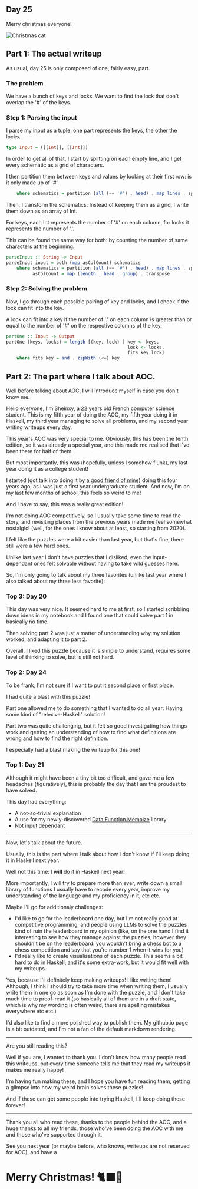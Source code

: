 ## Day 25

Merry christmas everyone!

![Christmas cat](https://external-content.duckduckgo.com/iu/?u=https%3A%2F%2Fgetwallpapers.com%2Fwallpaper%2Ffull%2Fd%2F9%2F6%2F367413.jpg&f=1&nofb=1&ipt=b6b054284145ec0c1e20ddd3786657b797d289e5c7416534bae3cd3df3394547&ipo=images)

## Part 1: The actual writeup

As usual, day 25 is only composed of one, fairly easy, part.

### The problem

We have a bunch of keys and locks. We want to find the lock that don't overlap the
'#' of the keys.

### Step 1: Parsing the input

I parse my input as a tuple: one part represents the keys, the other the locks.

```hs
type Input = ([[Int]], [[Int]])
```

In order to get all of that, I start by splitting on each empty line,
and I get every schematic as a grid of characters.

I then partition them between keys and values by looking at their first row:
is it only made up of '#'.

```hs
    where schematics = partition (all (== '#') . head) . map lines . splitOn "\n\n" $ input
```

Then, I transform the schematics:
Instead of keeping them as a grid, I write them down as an array of Int.

For keys, each Int represents the number of '#' on each column,
for locks it represents the number of '.'.

This can be found the same way for both: by counting the number of same characters at the beginning.

```hs
parseInput :: String -> Input
parseInput input = both (map asColCount) schematics
    where schematics = partition (all (== '#') . head) . map lines . splitOn "\n\n" $ input
          asColCount = map (length . head . group) . transpose
```

### Step 2: Solving the problem

Now, I go through each possible pairing of key and locks, and I check if the lock
can fit into the key.

A lock can fit into a key if the number of '.' on each column is greater than or equal
to the number of '#' on the respective columns of the key.

```hs
partOne :: Input -> Output
partOne (keys, locks) = length [(key, lock) | key <- keys,
                                              lock <- locks,
                                              fits key lock]
    where fits key = and . zipWith (<=) key
```

## Part 2: The part where I talk about AOC.

Well before talking about AOC, I will introduce myself in case you don't know me.

Hello everyone, I'm Sheinxy, a 22 years old French computer science student.
This is my fifth year of doing the AOC, my fifth year doing it in Haskell,
my third year managing to solve all problems, and my second year writing writeups every day.

This year's AOC was very special to me. Obviously, this has been the tenth edition,
so it was already a special year, and this made me realised that I've been there for half of them.

But most importantly, this was (hopefully, unless I somehow flunk), my last year doing it
as a college student!

I started (got talk into doing it by [a good friend of mine](https://github.com/Adam-Alani)) doing
this four years ago, as I was just a first year undergraduate student.
And now, I'm on my last few months of school, this feels so weird to me!

And I have to say, this was a really great edition!

I'm not doing AOC competitively, so I usually take some time to read the story,
and revisiting places from the previous years made me feel somewhat nostalgic! 
(well, for the ones I know about at least, so starting from 2020).

I felt like the puzzles were a bit easier than last year, but that's fine,
there still were a few hard ones.

Unlike last year I don't have puzzles that I disliked, even the input-dependant ones
felt solvable without having to take wild guesses here.

So, I'm only going to talk about my three favorites (unlike last year where I also talked about my three less favorite):

### Top 3: Day 20

This day was very nice. It seemed hard to me at first,
so I started scribbling down ideas in my notebook and I found one that
could solve part 1 in basically no time.

Then solving part 2 was just a matter of understanding why my solution worked,
and adapting it to part 2.

Overall, I liked this puzzle because it is simple to understand, requires some level
of thinking to solve, but is still not hard.

### Top 2: Day 24

To be frank, I'm not sure if I want to put it second place or first place.

I had quite a blast with this puzzle!

Part one allowed me to do something that I wanted to do all year: Having some kind of "relexive-Haskell" solution!

Part two was quite challenging, but it felt so good investigating how things work and getting
an understanding of how to find what definitions are wrong and how to find the right definition.

I especially had a blast making the writeup for this one!

### Top 1: Day 21

Although it might have been a tiny bit too difficult, and gave me a few headaches (figuratively),
this is probably the day that I am the proudest to have solved.

This day had everything:
- A not-so-trivial explanation
- A use for my newly-discovered [Data.Function.Memoize](https://hackage.haskell.org/package/memoize-1.1.2/docs/Data-Function-Memoize.html) library
- Not input dependant

---

Now, let's talk about the future.

Usually, this is the part where I talk about how I don't know if I'll keep doing it in Haskell
next year.

Well not this time: I **will** do it in Haskell next year!

More importantly, I will try to prepare more than ever,
write down a small library of functions I usually have to recode every year,
improve my understanding of the language and my proficiency in it, etc etc.

Maybe I'll go for additionaly challenges:
- I'd like to go for the leaderboard one day, but I'm not really good at competitive programming, and people using LLMs to solve the puzzles kind of ruin the leaderboard in my opinion (like, on the one hand I find it interesting to see how they manage against the puzzles, however they shouldn't be on the leaderboard: you wouldn't bring a chess bot to a chess competition and say that you're number 1 when it wins for you)
- I'd really like to create visualisations of each puzzle. This seems a bit hard to do in Haskell, and it's some extra-work, but it would fit well with my writeups.

Yes, because I'll definitely keep making writeups! I like writing them!
Although, I think I should try to take more time when writing them, I usually write them in one go as soon as I'm done with the puzzle,
and I don't take much time to proof-read it (so basically all of them are in a draft state, which is why my wording is often weird, there are spelling mistakes everywhere etc etc.)

I'd also like to find a more polished way to publish them.
My github.io page is a bit outdated, and I'm not a fan of the default markdown rendering.

---

Are you still reading this?

Well if you are, I wanted to thank you. I don't know how many people read this writeups,
but every time someone tells me that they read my writeups it makes me really happy!

I'm having fun making these, and I hope you have fun reading them, getting a glimpse into
how my weird brain solves these puzzles!

And if these can get some people into trying Haskell, I'll keep doing these forever!


---

Thank you all who read these,
thanks to the people behind the AOC,
and a huge thanks to all my friends, those who've been doing the AOC with me and those who've supported through it.

See you next year (or maybe before, who knows, writeups are not reserved for AOC), and have a

# Merry Christmas! 🐈‍⬛🎅
